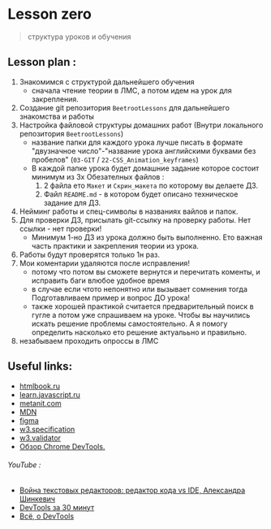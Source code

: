 # Lesson zero 
> структура уроков и обучения


## Lesson plan :
1) Знакомимся с структурой дальнейшего обучения
    - сначала чтение теории в ЛМС, а потом идем на урок для закрепления. 
2) Создание git репозитория `BeetrootLessons` для дальнейшего знакомства и работы
3) Настройка файловой структуры домашних работ (Внутри локального репозитория `BeetrootLessons`)
    - название папки для каждого урока лучше писать в формате "двузначное число"-"название урока английскими буквами без пробелов"
     (`03-GIT` / `22-CSS_Animation_keyframes`)
    + В каждой папке урока будет домашние задание которое состоит минимум из 3х Обезателных файлов :
        1) 2 файла ето `Макет` и `Скрин_макета` по которому вы делаете ДЗ.
        2) Файл `README.md` - в котором будет описано техническое задание для ДЗ.
4) Нейминг работы и спец-символы в названиях вайлов и папок.
5) Для проверки ДЗ, присылать git-ссылку на проверку работы. Нет ссылки - нет проверки!
    - Минимум 1-но ДЗ из урока должно быть выполненно. Ето важная часть практики и закрепления теории из урока.
6) Работы будут проверятся только 1н раз.
7) Мои коментарии удаляются после исправления!
    - потому что потом вы сможете вернутся и перечитать коменты, и исправить баги влюбое удобное время
    - в случае если чтото непонятно или вызывает сомнения тогда Подготавливаем пример и вопрос ДО урока!
    - также хорошей практикой считается предварительный поиск в гугле а потом уже спрашиваем на уроке.
     Чтобы вы научились искать решение  проблемы самостоятельно. А я помогу определить
      насколько ето решение актуалььно и правильно.
8) незабываем проходить опроссы в ЛМС


## Useful links:
+ [htmlbook.ru](http://htmlbook.ru/html)
+ [learn.javascript.ru](https://learn.javascript.ru/first-steps)
+ [metanit.com](https://metanit.com/web/javascript/)
+ [MDN](https://developer.mozilla.org/)
+ [figma](https://www.figma.com/)
+ [w3.specification](https://html.spec.whatwg.org/multipage/)
+ [w3.validator](https://validator.w3.org/)
+ [Обзор Chrome DevTools.](hhttps://htmlacademy.ru/blog/boost/tools/how-to-devtools)

###### YouTube :
+ [Война текстовых редакторов: редактор кода vs IDE, Александра Шинкевич](https://youtu.be/OhLIhyCrNGE?list=RDCMUCY35dlJe-V5J_IqzU-XksAg)
+ [DevTools за 30 минут](https://youtu.be/PDP9NNKtEuA)
+ [Всё, о DevTools](https://youtu.be/KLW8wjJ6SqM)
